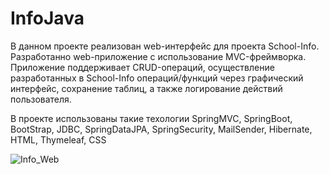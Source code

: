 # InfoJava

В данном проекте реализован web-интерфейс для проекта School-Info. Разработанно web-приложение с использование MVC-фреймворка. Приложение поддерживает CRUD-операций, осуществление разработанных в School-Info операций/функций через графический интерфейс, сохранение таблиц, а также логирование действий пользователя.

В проекте использованы такие техологии SpringMVC, SpringBoot, BootStrap, JDBC, SpringDataJPA, SpringSecurity, MailSender, Hibernate, HTML, Thymeleaf, CSS

![Info_Web](materials/info_java.gif)

